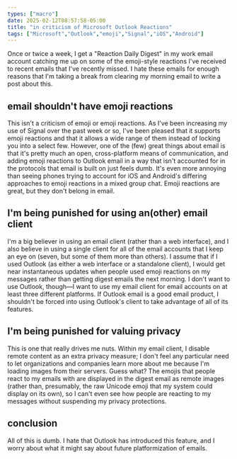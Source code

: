```yaml
---
types: ["macro"]
date: 2025-02-12T08:57:58-05:00
title: "in criticism of Microsoft Outlook Reactions"
tags: ["Microsoft","Outlook","emoji","Signal","iOS","Android"]
---
```

Once or twice a week, I get a "Reaction Daily Digest" in my work email account catching me up on some of the emoji-style reactions I've received to recent emails that I've recently missed. I hate these emails for enough reasons that I'm taking a break from clearing my morning email to write a post about this.

## email shouldn't have emoji reactions

This isn't a criticism of emoji or emoji reactions. As I've been increasing my use of Signal over the past week or so, I've been pleased that it supports emoji reactions and that it allows a wide range of them instead of locking you into a select few. However, one of the (few) great things about email is that it's pretty much an open, cross-platform means of communication, and adding emoji reactions to Outlook email in a way that isn't accounted for in the protocols that email is built on just feels dumb. It's even more annoying than seeing phones trying to account for iOS and Android's differing approaches to emoji reactions in a mixed group chat. Emoji reactions are great, but they don't belong in email.

## I'm being punished for using an(other) email client

I'm a big believer in using an email client (rather than a web interface), and I also believe in using a single client for all of the email accounts that I keep an eye on (seven, but some of them more than others). I assume that if I used Outlook (as either a web interface or a standalone client), I would get near instantaneous updates when people used emoji reactions on my messages rather than getting digest emails the next morning. I don't want to use Outlook, though—I want to use my email client for email accounts on at least three different platforms. If Outlook email is a good email product, I shouldn't be forced into using Outlook's client to take advantage of all of its features.

## I'm being punished for valuing privacy

This is one that really drives me nuts. Within my email client, I disable remote content as an extra privacy measure; I don't feel any particular need to let organizations and companies learn more about me because I'm loading images from their servers. Guess what? The emojis that people react to my emails with are displayed in the digest email as remote images (rather than, presumably, the raw Unicode emoji that my system could display on its own), so I can't even see how people are reacting to my messages without suspending my privacy protections.

## conclusion

All of this is dumb. I hate that Outlook has introduced this feature, and I worry about what it might say about future platformization of emails.
